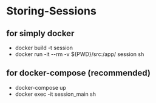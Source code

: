 # Storing-Sessions

## for simply docker

- docker build -t session
- docker run -it --rm -v ${PWD}/src:/app/ session sh

## for docker-compose (recommended)

- docker-compose up
- docker exec -it session_main sh
